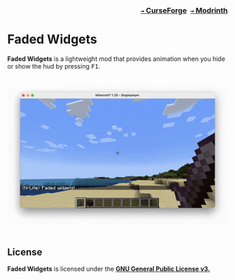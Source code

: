### <p align=right>[`→` CurseForge](https://www.curseforge.com/minecraft/mc-mods/faded-widgets)&ensp;[`→` Modrinth](https://modrinth.com/mod/faded-widgets)</p>

# Faded Widgets

**Faded Widgets** is a lightweight mod that provides animation when you hide or show the hud by pressing <kbd>F1</kbd>.

<br />

<div align="center">
  <picture>
    <source
      media="(prefers-color-scheme: dark)"
      srcset="https://github.com/KessokuTeaTime/Faded-Widgets/blob/artwork/content/black.gif?raw=true"
    />
  </picture>
  <img src="https://github.com/KessokuTeaTime/Faded-Widgets/blob/artwork/content/white.gif?raw=true" />
</div>

<br />

## License

**Faded Widgets** is licensed under the **[GNU General Public License v3.](LICENSE)**
